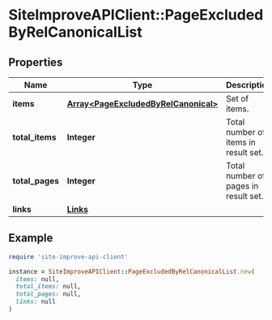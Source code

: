 # SiteImproveAPIClient::PageExcludedByRelCanonicalList

## Properties

| Name | Type | Description | Notes |
| ---- | ---- | ----------- | ----- |
| **items** | [**Array&lt;PageExcludedByRelCanonical&gt;**](PageExcludedByRelCanonical.md) | Set of items. |  |
| **total_items** | **Integer** | Total number of items in result set. |  |
| **total_pages** | **Integer** | Total number of pages in result set. |  |
| **links** | [**Links**](Links.md) |  | [optional] |

## Example

```ruby
require 'site-improve-api-client'

instance = SiteImproveAPIClient::PageExcludedByRelCanonicalList.new(
  items: null,
  total_items: null,
  total_pages: null,
  links: null
)
```


